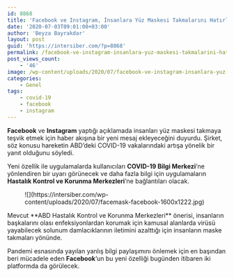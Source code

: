 ```yaml
---
id: 8868
title: 'Facebook ve Instagram, İnsanlara Yüz Maskesi Takmalarını Hatırlatacak'
date: '2020-07-03T09:01:00+03:00'
author: 'Beyza Bayrakdar'
layout: post
guid: 'https://intersiber.com/?p=8868'
permalink: /facebook-ve-instagram-insanlara-yuz-maskesi-takmalarini-hatirlatacak/
post_views_count:
    - '46'
image: /wp-content/uploads/2020/07/facebook-ve-instagram-insanlara-yuz-maskesi-takmalarini-hatirlatacak.jpg
categories:
    - Genel
tags:
    - covid-19
    - facebook
    - instagram
---
```


**Facebook** ve **Instagram** yaptığı açıklamada insanları yüz maskesi takmaya teşvik etmek için haber akışına bir yeni mesaj ekleyeceğini duyurdu. Şirket, söz konusu hareketin ABD’deki COVID-19 vakalarındaki artışa yönelik bir yanıt olduğunu söyledi.

Yeni özellik ile uygulamalarda kullanıcıları **COVID-19 Bilgi Merkezi**‘ne yönlendiren bir uyarı görünecek ve daha fazla bilgi için uygulamaların **Hastalık Kontrol ve Korunma Merkezleri**‘ne bağlantıları olacak.

<figure class="wp-block-image size-large">![](https://intersiber.com/wp-content/uploads/2020/07/facemask-facebook-1600x1222.jpg)</figure>Mevcut **ABD Hastalık Kontrol ve Korunma Merkezleri** önerisi, insanların başkalarını olası enfeksiyonlardan korumak için kamusal alanlarda virüsü yayabilecek solunum damlacıklarının iletimini azalttığı için insanların maske takmaları yönünde.

Pandemi esnasında yayılan yanlış bilgi paylaşımını önlemek için en başından beri mücadele eden **Facebook**‘un bu yeni özelliği bugünden itibaren iki platformda da görülecek.
